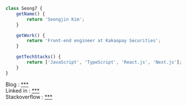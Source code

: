 ```js
class Seong7 {
    getName() {
        return 'Seongjin Kim';
    }

    getWork() {
        return 'Front-end engineer at Kakaopay Securities';
    }

    getTechStacks() {
        return ['JavaScript', 'TypeScript', 'React.js', 'Next.js'];
    }
}
```

Blog : [***](https://dxv.netlify.com)   
Linked in : [***](https://www.linkedin.com/in/seongjin-kim-b3651312a/)   
Stackoverflow : [***](https://stackoverflow.com/users/11717184/seong-jin-kim?tab=profile)


<!--
**seong7/seong7** is a ✨ _special_ ✨ repository because its `README.md` (this file) appears on your GitHub profile.

Here are some ideas to get you started:

- 🔭 I’m currently working on ...
- 🌱 I’m currently learning ...
- 👯 I’m looking to collaborate on ...
- 🤔 I’m looking for help with ...
- 💬 Ask me about ...
- 📫 How to reach me: ...
- 😄 Pronouns: ...
- ⚡ Fun fact: ...
-->
